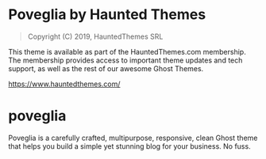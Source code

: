 Poveglia by Haunted Themes
============================

> Copyright (C) 2019, HauntedThemes SRL

This theme is available as part of the HauntedThemes.com membership. The membership provides
access to important theme updates and tech support, as well as the rest of 
our awesome Ghost Themes.

https://www.hauntedthemes.com/

# poveglia
Poveglia is a carefully crafted, multipurpose, responsive, clean Ghost theme that helps you build a simple yet stunning blog for your business. No fuss.